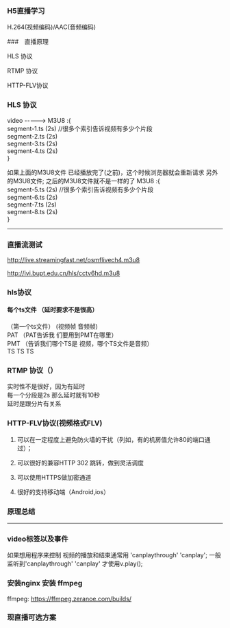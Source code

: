 ### H5直播学习

H.264(视频编码)/AAC(音频编码)


###　直播原理

HLS 协议

RTMP 协议

HTTP-FLV协议

### HLS 协议



video -----> M3U8 :{  
   segment-1.ts (2s) //很多个索引告诉视频有多少个片段  
   segment-2.ts (2s)  
   segment-3.ts (2s)  
   segment-4.ts (2s)  
}  

如果上面的M3U8文件 已经播放完了(之前)，这个时候浏览器就会重新请求 另外的M3U8文件;
之后的M3U8文件就不是一样的了
M3U8 :{  
   segment-5.ts (2s) //很多个索引告诉视频有多少个片段  
   segment-6.ts (2s)  
   segment-7.ts (2s)  
   segment-8.ts (2s)  
}  

---

### 直播流测试

http://live.streamingfast.net/osmflivech4.m3u8

http://ivi.bupt.edu.cn/hls/cctv6hd.m3u8

### hls协议
#### 每个ts文件 （延时要求不是很高）
（第一个ts文件）  (视频帧 音频帧)  
PAT  （PAT告诉我 们要用到PMT在哪里）  
PMT （告诉我们哪个TS是 视频，哪个TS文件是音频）  
TS TS TS   


### RTMP 协议（）
实时性不是很好，因为有延时   
每一个分段是2s  那么延时就有10秒  
延时是跟分片有关系

### HTTP-FLV协议(视频格式FLV)

1. 可以在一定程度上避免防火墙的干扰（列如，有的机房值允许80的端口通过）；

2. 可以很好的兼容HTTP 302 跳转，做到灵活调度

3. 可以使用HTTPS做加密通道

4. 很好的支持移动端（Android,ios）


### 原理总结 

___


### video标签以及事件

如果想用程序来控制 视频的播放和结束通常用  'canplaythrough'  'canplay'; 一般监听到'canplaythrough'  'canplay' 才使用v.play();  


### 安装nginx   安装 ffmpeg

ffmpeg: https://ffmpeg.zeranoe.com/builds/






### 现直播可选方案











